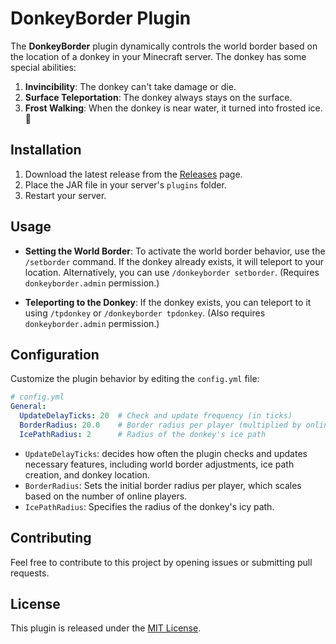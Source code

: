 # DonkeyBorder Plugin

The **DonkeyBorder** plugin dynamically controls the world border based on the location of a donkey in your Minecraft server. The donkey has some special abilities:

1. **Invincibility**: The donkey can't take damage or die.
2. **Surface Teleportation**: The donkey always stays on the surface.
3. **Frost Walking**: When the donkey is near water, it turned into frosted ice. 🧊

## Installation

1. Download the latest release from the [Releases](https://github.com/ArielWy/DonkeyBorder/releases) page.
2. Place the JAR file in your server's `plugins` folder.
3. Restart your server.

## Usage

- **Setting the World Border**: To activate the world border behavior, use the `/setborder` command. If the donkey already exists, it will teleport to your location. Alternatively, you can use `/donkeyborder setborder`. (Requires `donkeyborder.admin` permission.)

- **Teleporting to the Donkey**: If the donkey exists, you can teleport to it using `/tpdonkey` or `/donkeyborder tpdonkey`. (Also requires `donkeyborder.admin` permission.)

## Configuration

Customize the plugin behavior by editing the `config.yml` file:

```yaml
# config.yml
General:
  UpdateDelayTicks: 20  # Check and update frequency (in ticks)
  BorderRadius: 20.0    # Border radius per player (multiplied by online player count)
  IcePathRadius: 2      # Radius of the donkey's ice path
```

- `UpdateDelayTicks`: decides how often the plugin checks and updates necessary features, including world border adjustments, ice path creation, and donkey location.
- `BorderRadius`: Sets the initial border radius per player, which scales based on the number of online players.
- `IcePathRadius`: Specifies the radius of the donkey's icy path.

## Contributing

Feel free to contribute to this project by opening issues or submitting pull requests.

## License

This plugin is released under the [MIT License](LICENSE).
